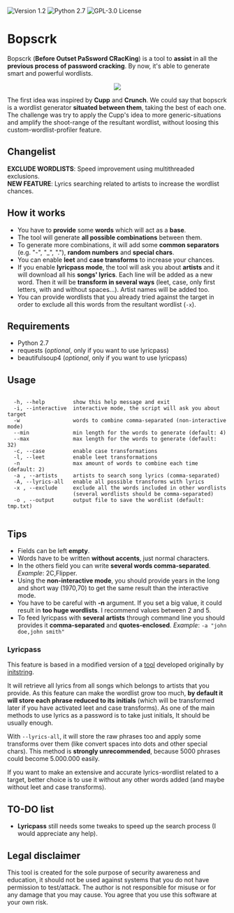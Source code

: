 ![[Version 1.2](https://github.com/R3nt0n)](http://img.shields.io/badge/version-v1.2-orange.svg)
![[Python 2.7](https://github.com/R3nt0n)](http://img.shields.io/badge/python-2.7-blue.svg)
![[GPL-3.0 License](https://github.com/R3nt0n)](https://img.shields.io/badge/license-GPL%203.0-brightgreen.svg)



# Bopscrk
Bopscrk (**Before Outset PaSsword CRacKing**) is a tool to **assist** in all the **previous process of password cracking**. By now, it's able to generate smart and powerful wordlists.
  
  
<p align="center"><img src="https://github.com/R3nt0n/bopscrk/blob/master/img/example.gif" /></p>
  

The first idea was inspired by **Cupp** and **Crunch**. We could say that bopscrk is a wordlist generator **situated between them**, taking the best of each one. The challenge was try to apply the Cupp's idea to more generic-situations and amplify the shoot-range of the resultant wordlist, without loosing this custom-wordlist-profiler feature.


## Changelist

**EXCLUDE WORDLISTS**: Speed improvement using multithreaded exclusions.  
**NEW FEATURE**: Lyrics searching related to artists to increase the wordlist chances.


## How it works
+ You have to **provide** some **words** which will act as a **base**.
+ The tool will generate **all possible combinations** between them.
+ To generate more combinations, it will add some **common separators** (e.g. "-", "_", "."), **random numbers** and **special chars**.
+ You can enable **leet** and **case transforms** to increase your chances.
+ If you enable **lyricpass mode**, the tool will ask you about **artists** and it will download all his **songs' lyrics**. Each line will be added as a new word. Then it will be **transform in several ways** (leet, case, only first letters, with and without spaces...). Artist names will be added too.
+ You can provide wordlists that you already tried against the target in order to exclude all this words from the resultant wordlist (`-x`). 
 

## Requirements
+ Python 2.7
+ requests (*optional*, only if you want to use lyricpass)
+ beautifulsoup4 (*optional*, only if you want to use lyricpass)

## Usage
```

  -h, --help         show this help message and exit
  -i, --interactive  interactive mode, the script will ask you about target
  -w                 words to combine comma-separated (non-interactive mode)
  --min              min length for the words to generate (default: 4)
  --max              max length for the words to generate (default: 32)
  -c, --case         enable case transformations
  -l, --leet         enable leet transformations
  -n                 max amount of words to combine each time (default: 2)
  -a , --artists     artists to search song lyrics (comma-separated)
  -A, --lyrics-all   enable all possible transforms with lyrics
  -x , --exclude     exclude all the words included in other wordlists
                     (several wordlists should be comma-separated)
  -o , --output      output file to save the wordlist (default: tmp.txt)


```
 

## Tips
+ Fields can be left **empty**.
+ Words have to be written **without accents**, just normal characters.
+ In the others field you can write **several words comma-separated**. *Example*: 2C,Flipper.
+ Using the **non-interactive mode**, you should provide years in the long and short way (1970,70) to get the same result than the interactive mode.
+ You have to be careful with **-n** argument. If you set a big value, it could result in **too huge wordlists**. I recommend values between 2 and 5.
+ To feed lyricpass with **several artists** through command line you should provides it **comma-separated** and **quotes-enclosed**. *Example*: `-a "john doe,john smith"`

### Lyricpass 
This feature is based in a modified version of a [tool](https://github.com/initstring/lyricpass) developed originally by [initstring](https://github.com/initstring/).

It will retrieve all lyrics from all songs which belongs to artists that you provide. As this feature can make the wordlist grow too much, **by default it will store each phrase reduced to its initials** (which will be transformed later if you have activated leet and case transforms). As one of the main methods to use lyrics as a password is to take just initials, It should be usually enough.

With `--lyrics-all`, it will store the raw phrases too and apply some transforms over them (like convert spaces into dots and other special chars). This method is **strongly unrecommended**, because 5000 phrases could become 5.000.000 easily.

If you want to make an extensive and accurate lyrics-wordlist related to a target, better choice is to use it without any other words added (and maybe without leet and case transforms). 


## TO-DO list
+ **Lyricpass** still needs some tweaks to speed up the search process (I would appreciate any help).


## Legal disclaimer
This tool is created for the sole purpose of security awareness and education, it should not be used against systems that you do not have permission to test/attack. The author is not responsible for misuse or for any damage that you may cause. You agree that you use this software at your own risk.